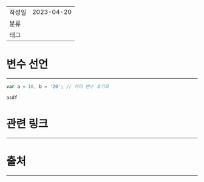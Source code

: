|                 |                         |
|:----------------|:------------------------|
|   작성일           |   2023-04-20   |
|     분류          |                         |
| 태그              | |  


# 변수 선언
---
```javascript
var a = 10, b = '20'; // 여러 변수 초기화

asdf

```

# 관련 링크
---


# 출처
---